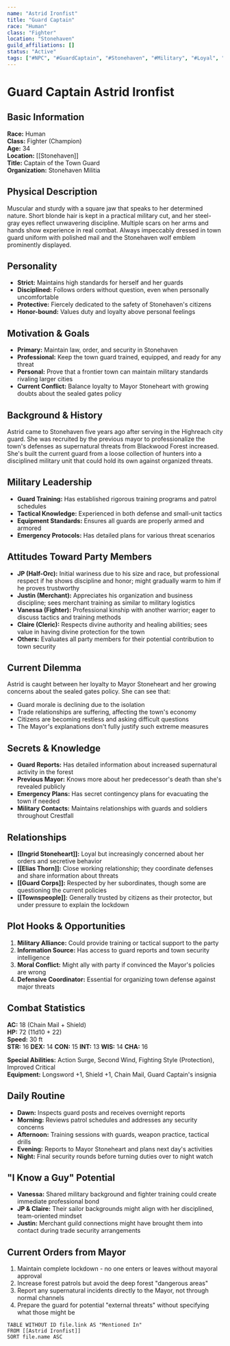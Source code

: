 ```yaml
---
name: "Astrid Ironfist"
title: "Guard Captain"
race: "Human"
class: "Fighter"
location: "Stonehaven"
guild_affiliations: []
status: "Active"
tags: ["#NPC", "#GuardCaptain", "#Stonehaven", "#Military", "#Loyal", "#Disciplined"]
---
```


# Guard Captain Astrid Ironfist

## Basic Information
**Race:** Human  
**Class:** Fighter (Champion)  
**Age:** 34  
**Location:** [[Stonehaven]]  
**Title:** Captain of the Town Guard  
**Organization:** Stonehaven Militia

## Physical Description
Muscular and sturdy with a square jaw that speaks to her determined nature. Short blonde hair is kept in a practical military cut, and her steel-gray eyes reflect unwavering discipline. Multiple scars on her arms and hands show experience in real combat. Always impeccably dressed in town guard uniform with polished mail and the Stonehaven wolf emblem prominently displayed.

## Personality
- **Strict:** Maintains high standards for herself and her guards
- **Disciplined:** Follows orders without question, even when personally uncomfortable
- **Protective:** Fiercely dedicated to the safety of Stonehaven's citizens
- **Honor-bound:** Values duty and loyalty above personal feelings

## Motivation & Goals
- **Primary:** Maintain law, order, and security in Stonehaven
- **Professional:** Keep the town guard trained, equipped, and ready for any threat
- **Personal:** Prove that a frontier town can maintain military standards rivaling larger cities
- **Current Conflict:** Balance loyalty to Mayor Stoneheart with growing doubts about the sealed gates policy

## Background & History
Astrid came to Stonehaven five years ago after serving in the Highreach city guard. She was recruited by the previous mayor to professionalize the town's defenses as supernatural threats from Blackwood Forest increased. She's built the current guard from a loose collection of hunters into a disciplined military unit that could hold its own against organized threats.

## Military Leadership
- **Guard Training:** Has established rigorous training programs and patrol schedules
- **Tactical Knowledge:** Experienced in both defense and small-unit tactics
- **Equipment Standards:** Ensures all guards are properly armed and armored
- **Emergency Protocols:** Has detailed plans for various threat scenarios

## Attitudes Toward Party Members
- **JP (Half-Orc):** Initial wariness due to his size and race, but professional respect if he shows discipline and honor; might gradually warm to him if he proves trustworthy
- **Justin (Merchant):** Appreciates his organization and business discipline; sees merchant training as similar to military logistics
- **Vanessa (Fighter):** Professional kinship with another warrior; eager to discuss tactics and training methods
- **Claire (Cleric):** Respects divine authority and healing abilities; sees value in having divine protection for the town
- **Others:** Evaluates all party members for their potential contribution to town security

## Current Dilemma
Astrid is caught between her loyalty to Mayor Stoneheart and her growing concerns about the sealed gates policy. She can see that:
- Guard morale is declining due to the isolation
- Trade relationships are suffering, affecting the town's economy
- Citizens are becoming restless and asking difficult questions
- The Mayor's explanations don't fully justify such extreme measures

## Secrets & Knowledge
- **Guard Reports:** Has detailed information about increased supernatural activity in the forest
- **Previous Mayor:** Knows more about her predecessor's death than she's revealed publicly
- **Emergency Plans:** Has secret contingency plans for evacuating the town if needed
- **Military Contacts:** Maintains relationships with guards and soldiers throughout Crestfall

## Relationships
- **[[Ingrid Stoneheart]]:** Loyal but increasingly concerned about her orders and secretive behavior
- **[[Elias Thorn]]:** Close working relationship; they coordinate defenses and share information about threats
- **[[Guard Corps]]:** Respected by her subordinates, though some are questioning the current policies
- **[[Townspeople]]:** Generally trusted by citizens as their protector, but under pressure to explain the lockdown

## Plot Hooks & Opportunities
1. **Military Alliance:** Could provide training or tactical support to the party
2. **Information Source:** Has access to guard reports and town security intelligence
3. **Moral Conflict:** Might ally with party if convinced the Mayor's policies are wrong
4. **Defensive Coordinator:** Essential for organizing town defense against major threats

## Combat Statistics
**AC:** 18 (Chain Mail + Shield)  
**HP:** 72 (11d10 + 22)  
**Speed:** 30 ft  
**STR:** 16 **DEX:** 14 **CON:** 15 **INT:** 13 **WIS:** 14 **CHA:** 16  

**Special Abilities:** Action Surge, Second Wind, Fighting Style (Protection), Improved Critical  
**Equipment:** Longsword +1, Shield +1, Chain Mail, Guard Captain's insignia

## Daily Routine
- **Dawn:** Inspects guard posts and receives overnight reports
- **Morning:** Reviews patrol schedules and addresses any security concerns
- **Afternoon:** Training sessions with guards, weapon practice, tactical drills
- **Evening:** Reports to Mayor Stoneheart and plans next day's activities
- **Night:** Final security rounds before turning duties over to night watch

## "I Know a Guy" Potential
- **Vanessa:** Shared military background and fighter training could create immediate professional bond
- **JP & Claire:** Their sailor backgrounds might align with her disciplined, team-oriented mindset
- **Justin:** Merchant guild connections might have brought them into contact during trade security arrangements

## Current Orders from Mayor
1. Maintain complete lockdown - no one enters or leaves without mayoral approval
2. Increase forest patrols but avoid the deep forest "dangerous areas"
3. Report any supernatural incidents directly to the Mayor, not through normal channels
4. Prepare the guard for potential "external threats" without specifying what those might be

```dataview
TABLE WITHOUT ID file.link AS "Mentioned In"
FROM [[Astrid Ironfist]]
SORT file.name ASC
```
